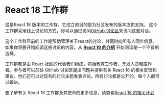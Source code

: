 # React 18 工作群

这是React 18 版本的工作群。它成立的目的是为社区发布的版本提供支持。 这个工作群采用线上讨论的方式，你可以通过访问[GitHub 讨论区](https://github.com/reactwg/react-18/discussions)来访问这些对话。

这个工作群目前的工作是帮助管理关于react的讨论，并同时向所有人同步信息。如果你将要开始阅读这些讨论的内容，从 **[React 18 的介绍](./intorduction.md)** 开始阅读是一个不错的选择。

工作群都是由 React 社区的代表者们组成，包括教育工作者、开发人员和库作者。参与者可以前往 GitHub 讨论区提出问题并提供有关 React 18 的相关反馈和建议。他们还可以对现有的讨论主题发表评论。所有讨论都是公开的，每个人都可以跟进。

要了解有关 React 18 工作群及其使命的更多信息，请查看[React 18 的相关计划](https://reactjs.org/blog/2021/06/08/the-plan-for-react-18.html).
